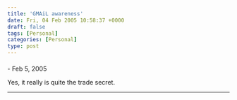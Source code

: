 ```yaml
---
title: 'GMAiL awareness'
date: Fri, 04 Feb 2005 10:58:37 +0000
draft: false
tags: [Personal]
categories: [Personal]
type: post
---
```



#### 
[]( "") - <time datetime="2005-02-04 18:04:52">Feb 5, 2005</time>

Yes, it really is quite the trade secret.
<hr />
